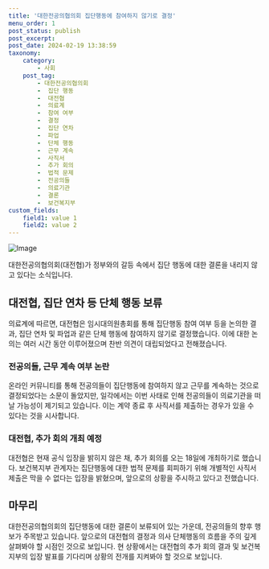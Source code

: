 ```yaml
---
title: '대한전공의협의회 집단행동에 참여하지 않기로 결정'
menu_order: 1
post_status: publish
post_excerpt: 
post_date: 2024-02-19 13:38:59
taxonomy:
    category:
        - 사회
    post_tag:
        - 대한전공의협의회
        -  집단 행동
        -  대전협
        -  의료계
        -  참여 여부
        -  결정
        -  집단 연차
        -  파업
        -  단체 행동
        -  근무 계속
        -  사직서
        -  추가 회의
        -  법적 문제
        -  전공의들
        -  의료기관
        -  결론
        -  보건복지부
custom_fields:
    field1: value 1
    field2: value 2
---
```


![Image](https://imgnews.pstatic.net/image/449/2024/02/13/0000267811_001_20240213085801650.jpg?type=w647)

대한전공의협의회(대전협)가 정부와의 갈등 속에서 집단 행동에 대한 결론을 내리지 않고 있다는 소식입니다. 
## 대전협, 집단 연차 등 단체 행동 보류
의료계에 따르면, 대전협은 임시대의원총회를 통해 집단행동 참여 여부 등을 논의한 결과, 집단 연차 및 파업과 같은 단체 행동에 참여하지 않기로 결정했습니다. 이에 대한 논의는 여러 시간 동안 이루어졌으며 찬반 의견이 대립되었다고 전해졌습니다.
### 전공의들, 근무 계속 여부 논란
온라인 커뮤니티를 통해 전공의들이 집단행동에 참여하지 않고 근무를 계속하는 것으로 결정되었다는 소문이 돌았지만, 일각에서는 이번 사태로 인해 전공의들이 의료기관을 떠날 가능성이 제기되고 있습니다. 이는 계약 종료 후 사직서를 제출하는 경우가 있을 수 있다는 것을 시사합니다.
### 대전협, 추가 회의 개최 예정
대전협은 현재 공식 입장을 밝히지 않은 채, 추가 회의를 오는 18일에 개최하기로 했습니다. 보건복지부 관계자는 집단행동에 대한 법적 문제를 회피하기 위해 개별적인 사직서 제출은 막을 수 없다는 입장을 밝혔으며, 앞으로의 상황을 주시하고 있다고 전했습니다.
## 마무리
대한전공의협의회의 집단행동에 대한 결론이 보류되어 있는 가운데, 전공의들의 향후 행보가 주목받고 있습니다. 앞으로의 대전협의 결정과 의사 단체행동의 흐름을 주의 깊게 살펴봐야 할 시점인 것으로 보입니다. 현 상황에서는 대전협의 추가 회의 결과 및 보건복지부의 입장 발표를 기다리며 상황의 전개를 지켜봐야 할 것으로 보입니다.

